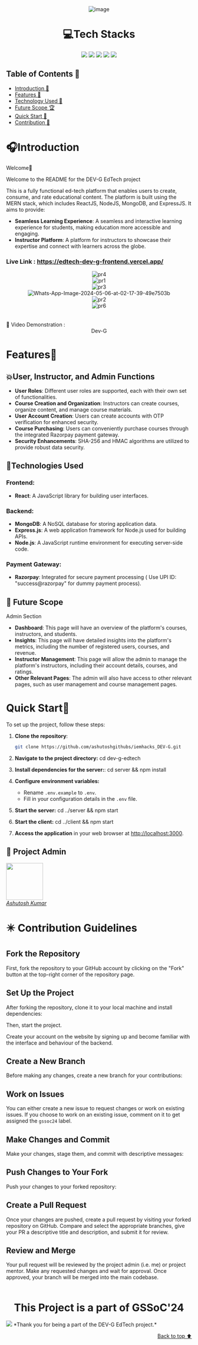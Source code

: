  <div align="center">
<img src="https://res.cloudinary.com/dy4lvqyuv/image/upload/v1690910300/Ashutosh/qf5xxhht592oo9m5k9hq.png" alt="image" border="0"/>


# 💻Tech Stacks
![](https://img.shields.io/badge/React.js-61DAFB?style=for-the-badge&logo=react.ja&color=blue)
![](https://img.shields.io/badge/Express.js-8A2BE2?style=for-the-badge&logo=express.js&color=black)
![](https://img.shields.io/badge/Node.js-8A2BE2?style=for-the-badge&logo=node.js&color=green)
![](https://img.shields.io/badge/MongoDB-8A2BE2?style=for-the-badge&logo=MongoDB&color=orange)
![](https://img.shields.io/badge/Tailwindcss-8A2BE2?style=for-the-badge&logo=Tailwind&color=yellow)

</div>

## Table of Contents 📒

- [Introduction 👋](#introduction)
- [Features 🌟](#features)
- [Technology Used 📡](#tech)
-  [Future Scope 🏆](#future)
- [Quick Start 🚀](#quickstart)
- [Contribution 📡](#contribution)

# 🎧Introduction <a name="introduction"></a>

Welcome👋

<p> 
 Welcome to the README for the DEV-G EdTech project

This is a fully functional ed-tech platform that enables users to create, consume, and rate educational content. The platform is built using the MERN stack, which includes ReactJS, NodeJS, MongoDB, and ExpressJS. It aims to provide:

- **Seamless Learning Experience**: A seamless and interactive learning experience for students, making education more accessible and engaging. 
- **Instructor Platform**: A platform for instructors to showcase their expertise and connect with learners across the globe.

### Live Link : https://edtech-dev-g-frontend.vercel.app/

</p>
<center><img src="https://i.ibb.co/vv7yddc/pr4.png" alt="pr4" border="0"></center>
<center><img src="https://i.ibb.co/p3yXD7W/pr1.png" alt="pr1" border="0"></center>
<center><img src="https://i.ibb.co/qkvZLJ9/pr3.png" alt="pr3" border="0"></center>
<center><img src="https://i.ibb.co/sHqKxLN/Whats-App-Image-2024-05-06-at-02-17-39-49e7503b.jpg" alt="Whats-App-Image-2024-05-06-at-02-17-39-49e7503b" border="0"></center>
<center><img src="https://i.ibb.co/WBjr6NM/pr2.png" alt="pr2" border="0"></center>
<center><img src="https://i.ibb.co/54jmYhp/pr6.png" alt="pr6" border="0"></center>
<br/>
<br/>
 🎥 Video Demonstration : 
<center><a href="https://drive.google.com/file/d/1dXLRGeSoxf5IYxxCEjskBlEI_qRBvcoV/view" alt="vdo" style="text-decoration: none;" target="_blank"> Dev-G</a></center>

# Features🌟 <a name="features"></a>


## 💥User, Instructor, and Admin Functions

- **User Roles**: Different user roles are supported, each with their own set of functionalities.
- **Course Creation and Organization**: Instructors can create courses, organize content, and manage course materials.
- **User Account Creation**: Users can create accounts with OTP verification for enhanced security.
- **Course Purchasing**: Users can conveniently purchase courses through the integrated Razorpay payment gateway.
- **Security Enhancements**: SHA-256 and HMAC algorithms are utilized to provide robust data security.


## 📍Technologies Used <a name="tech"></a>

### Frontend:

- **React**: A JavaScript library for building user interfaces.
  
### Backend:

- **MongoDB**: A NoSQL database for storing application data.
- **Express.js**: A web application framework for Node.js used for building APIs.
- **Node.js**: A JavaScript runtime environment for executing server-side code.
  
### Payment Gateway:

- **Razorpay**: Integrated for secure payment processing ( Use UPI ID: "success@razorpay" for dummy payment process).


## 🎯 Future Scope <a name="future"></a>

Admin Section

- **Dashboard**: This page will have an overview of the platform's courses, instructors, and students.
- **Insights**: This page will have detailed insights into the platform's metrics, including the number of registered users, courses, and revenue.
- **Instructor Management**: This page will allow the admin to manage the platform's instructors, including their account details, courses, and ratings.
- **Other Relevant Pages**: The admin will also have access to other relevant pages, such as user management and course management pages.



# Quick Start🚀 <a name="quickstart"></a>


To set up the project, follow these steps:

1. **Clone the repository**: 
   ```sh
   git clone https://github.com/ashutoshgithubs/iemhacks_DEV-G.git

2. **Navigate to the project directory:**
		cd dev-g-edtech

3. **Install dependencies for the server:**:
   cd server && npm install
4.  **Configure environment variables:**
    
    -   Rename `.env.example` to `.env`.
    -   Fill in your configuration details in the `.env` file.
 

5. **Start the server:** 
	cd ../server && npm start

5. **Start the client:** 
cd ../client && npm start

7.  **Access the application** in your web browser at [http://localhost:3000](http://localhost:3000/).




## 🤠 Project Admin 

<a href="https://github.com/ashutoshgithubs"><img src="https://res.cloudinary.com/anand-dev-12/image/upload/c_crop,w_700,h_700,ar_1:1,g_auto/v1714926145/uvafix3xrdxflzjfxehc.jpg" height="100px"/><br>
<i>Ashutosh Kumar</i>
</a>


# ✴️ Contribution Guidelines <a name="contribution"></a>

## Fork the Repository

First, fork the repository to your GitHub account by clicking on the "Fork" button at the top-right corner of the repository page.

## Set Up the Project

After forking the repository, clone it to your local machine and install dependencies:


Then, start the project.


Create your account on the website by signing up and become familiar with the interface and behaviour of the backend.

## Create a New Branch

Before making any changes, create a new branch for your contributions:


## Work on Issues

You can either create a new issue to request changes or work on existing issues. If you choose to work on an existing issue, comment on it to get assigned the `gssoc24` label.

## Make Changes and Commit

Make your changes, stage them, and commit with descriptive messages:


## Push Changes to Your Fork

Push your changes to your forked repository:


## Create a Pull Request

Once your changes are pushed, create a pull request by visiting your forked repository on GitHub. Compare and select the appropriate branches, give your PR a descriptive title and description, and submit it for review.

## Review and Merge

Your pull request will be reviewed by the project admin (i.e. me) or project mentor. Make any requested changes and wait for approval. Once approved, your branch will be merged into the main codebase.
  <br>
  <br>

  
# <center>This Project is a part of GSSoC'24</center>

<img src="https://imgur.com/wuiJXqr.png"/>
*Thank you for being a part of the DEV-G EdTech project.*

<p align="right"><a href="#top">Back to top ⬆</a></p>
